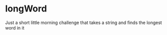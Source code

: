 # longWord
Just a short little morning challenge that takes a string and finds the longest word in it
